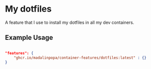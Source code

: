 # My dotfiles
A feature that I use to install my dotfiles in all my dev containers.

## Example Usage

```json

"features": {
    "ghcr.io/madalinpopa/container-features/dotfiles:latest" : {}
}

```
